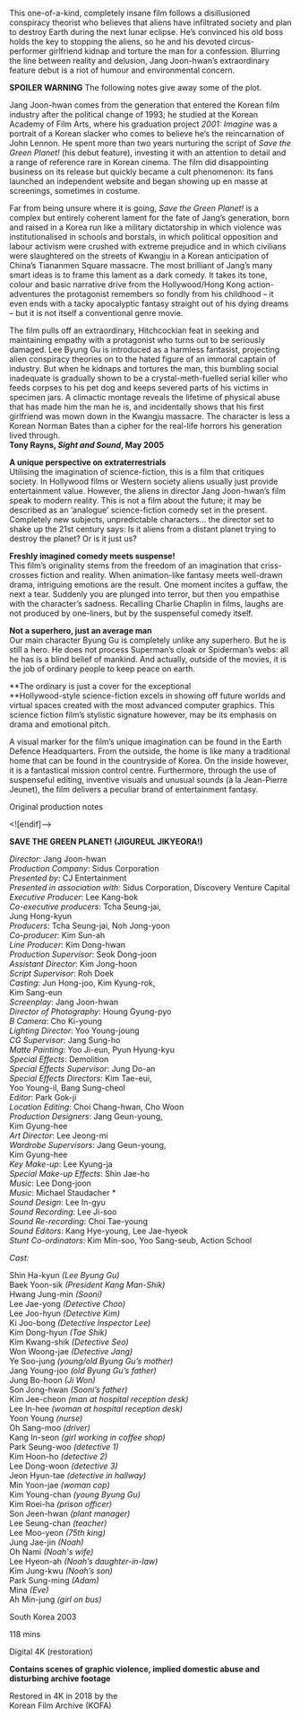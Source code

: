 
This one-of-a-kind, completely insane film follows a disillusioned conspiracy theorist who believes that aliens have infiltrated society and plan to destroy Earth during the next lunar eclipse. He’s convinced his old boss holds the key to stopping the aliens, so he and his devoted circus-performer girlfriend kidnap and torture the man for a confession. Blurring the line between reality and delusion, Jang Joon-hwan’s extraordinary feature debut is a riot of humour and environmental concern.

**SPOILER WARNING** The following notes give away some of the plot.

Jang Joon-hwan comes from the generation that entered the Korean film industry after the political change of 1993; he studied at the Korean Academy of Film Arts, where his graduation project _2001: Imagine_ was a portrait of a Korean slacker who comes to believe he’s the reincarnation of John Lennon. He spent more than two years nurturing the script of _Save the Green Planet!_ (his debut feature), investing it with an attention to detail and a range of reference rare in Korean cinema. The film did disappointing business on its release but quickly became a cult phenomenon: its fans launched an independent website and began showing up en masse at screenings, sometimes in costume.

Far from being unsure where it is going, _Save the Green Planet!_ is a complex but entirely coherent lament for the fate of Jang’s generation, born and raised in a Korea run like a military dictatorship in which violence was institutionalised in schools and borstals, in which political opposition and labour activism were crushed with extreme prejudice and in which civilians were slaughtered on the streets of Kwangju in a Korean anticipation of China’s Tiananmen Square massacre. The most brilliant of Jang’s many smart ideas is to frame this lament as a dark comedy. It takes its tone, colour and basic narrative drive from the Hollywood/Hong Kong action-adventures the protagonist remembers so fondly from his childhood – it even ends with a tacky apocalyptic fantasy straight out of his dying dreams – but it is not itself a conventional genre movie.

The film pulls off an extraordinary, Hitchcockian feat in seeking and maintaining empathy with a protagonist who turns out to be seriously damaged. Lee Byung Gu is introduced as a harmless fantasist, projecting alien conspiracy theories on to the hated figure of an immoral captain of industry. But when he kidnaps and tortures the man, this bumbling social inadequate is gradually shown to be a crystal-meth-fuelled serial killer who feeds corpses to his pet dog and keeps severed parts of his victims in specimen jars. A climactic montage reveals the lifetime of physical abuse that has made him the man he is, and incidentally shows that his first girlfriend was mown down in the Kwangju massacre. The character is less a Korean Norman Bates than a cipher for the real-life horrors his generation lived through.  
**Tony Rayns, _Sight and Sound_, May 2005**
<br>

**A unique perspective on extraterrestrials**  
Utilising the imagination of science-fiction, this is a film that critiques society. In Hollywood films or Western society aliens usually just provide entertainment value. However, the aliens in director Jang Joon-hwan’s film speak to modern reality. This is not a film about the future; it may be described as an ‘analogue’ science-fiction comedy set in the present. Completely new subjects, unpredictable characters... the director set to shake up the 21st century says: Is it aliens from a distant planet trying to destroy the planet? Or is it just us?

**Freshly imagined comedy meets suspense!**  
This film’s originality stems from the freedom of an imagination that criss-crosses fiction and reality. When animation-like fantasy meets well-drawn drama, intriguing emotions are the result. One moment incites a guffaw, the next a tear. Suddenly you are plunged into terror, but then you empathise with the character’s sadness. Recalling Charlie Chaplin in films, laughs are not produced by one-liners, but by the suspenseful comedy itself.

**Not a superhero, just an average man**  
Our main character Byung Gu is completely unlike any superhero. But he is still a hero. He does not process Superman’s cloak or Spiderman’s webs: all he has is a blind belief of mankind. And actually, outside of the movies, it is the job of ordinary people to keep peace on earth.

**The ordinary is just a cover for the exceptional  
**Hollywood-style science-fiction excels in showing off future worlds and virtual spaces created with the most advanced computer graphics. This science fiction film’s stylistic signature however, may be its emphasis on drama and emotional pitch.

A visual marker for the film’s unique imagination can be found in the Earth Defence Headquarters. From the outside, the home is like many a traditional home that can be found in the countryside of Korea. On the inside however, it is a fantastical mission control centre. Furthermore, through the use of suspenseful editing, inventive visuals and unusual sounds (à la Jean-Pierre Jeunet), the film delivers a peculiar brand of entertainment fantasy.

Original production notes

<![endif]-->

**SAVE THE GREEN PLANET! (JIGUREUL JIKYEORA!)**

_Director_: Jang Joon-hwan  
_Production Company_: Sidus Corporation  
_Presented by_: CJ Entertainment  
_Presented in association with_: Sidus Corporation, Discovery Venture Capital  
_Executive Producer_: Lee Kang-bok  
_Co-executive producers_: Tcha Seung-jai,  
Jung Hong-kyun  
_Producers_: Tcha Seung-jai, Noh Jong-yoon  
_Co-producer_: Kim Sun-ah  
_Line Producer_: Kim Dong-hwan  
_Production Supervisor_: Seok Dong-joon  
_Assistant Director_: Kim Jong-hoon  
_Script Supervisor_: Roh Doek  
_Casting_: Jun Hong-joo, Kim Kyung-rok,  
Kim Sang-eun  
_Screenplay_: Jang Joon-hwan  
_Director of Photography_: Houng Gyung-pyo  
_B Camera_: Cho Ki-young  
_Lighting Director_: Yoo Young-joung  
_CG Supervisor_: Jang Sung-ho  
_Matte Painting_: Yoo Ji-eun, Pyun Hyung-kyu  
_Special Effects_: Demolition  
_Special Effects Supervisor_: Jung Do-an  
_Special Effects Directors_: Kim Tae-eui,  
Yoo Young-il, Bang Sung-cheol  
_Editor_: Park Gok-ji  
_Location Editing_: Choi Chang-hwan, Cho Woon  
_Production Designers_: Jang Geun-young,  
Kim Gyung-hee  
_Art Director_: Lee Jeong-mi  
_Wardrobe Supervisors_: Jang Geun-young,  
Kim Gyung-hee  
_Key Make-up_: Lee Kyung-ja  
_Special Make-up Effects_: Shin Jae-ho  
_Music_: Lee Dong-joon  
_Music_: Michael Staudacher *  
_Sound Design_: Lee In-gyu  
_Sound Recording_: Lee Ji-soo  
_Sound Re-recording_: Choi Tae-young  
_Sound Editors_: Kang Hye-young, Lee Jae-hyeok  
_Stunt Co-ordinators_: Kim Min-soo, Yoo Sang-seub, Action School

_Cast:_

Shin Ha-kyun _(Lee Byung Gu)_  
Baek Yoon-sik _(President Kang Man-Shik)_  
Hwang Jung-min _(Sooni)_  
Lee Jae-yong _(Detective Choo)_  
Lee Joo-hyun _(Detective Kim)_  
Ki Joo-bong _(Detective Inspector Lee)_  
Kim Dong-hyun _(Tae Shik)_  
Kim Kwang-shik _(Detective Seo)_  
Won Woong-jae _(Detective Jang)_  
Ye Soo-jung _(young/old Byung Gu’s mother)_  
Jang Young-joo _(old Byung Gu’s father)_  
Jung Bo-hoon _(Ji Won)_  
Son Jong-hwan _(Sooni’s father)_  
Kim Jee-cheon _(man at hospital reception desk)_  
Lee In-hee _(woman at hospital reception desk)_  
Yoon Young _(nurse)_  
Oh Sang-moo _(driver)_  
Kang In-seon _(girl working in coffee shop)_  
Park Seung-woo _(detective 1)_  
Kim Hoon-ho _(detective 2)_  
Lee Dong-woon _(detective 3)_  
Jeon Hyun-tae _(detective in hallway)_  
Min Yoon-jae _(woman cop)_  
Kim Young-chan _(young Byung Gu)_  
Kim Roei-ha _(prison officer)_  
Son Jeen-hwan _(plant manager)_  
Lee Seung-chan _(teacher)_  
Lee Moo-yeon _(75th king)_  
Jung Jae-jin _(Noah)_  
Oh Nami _(Noah's wife)_  
Lee Hyeon-ah _(Noah’s daughter-in-law)_  
Kim Jung-kwu _(Noah’s son)_  
Park Sung-ming _(Adam)_  
Mina _(Eve)_  
Ah Min-jung _(girl on bus)_

South Korea 2003

118 mins

Digital 4K (restoration)

**Contains scenes of graphic violence, implied domestic abuse and disturbing archive footage**

Restored in 4K in 2018 by the  
Korean Film Archive (KOFA)
<!--stackedit_data:
eyJoaXN0b3J5IjpbLTE2OTM3MTMyOTZdfQ==
-->